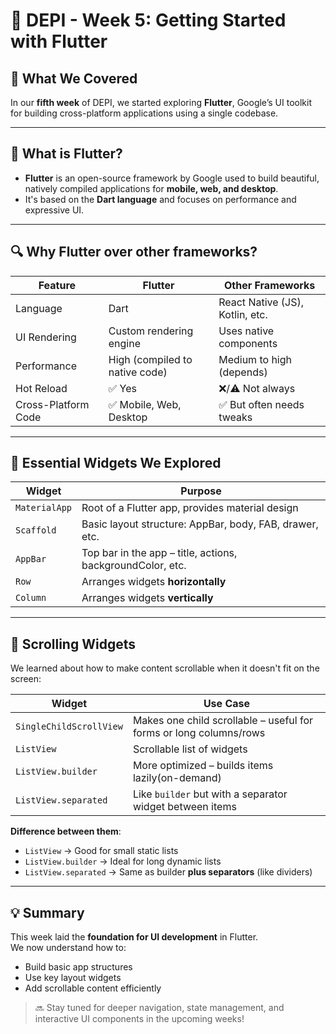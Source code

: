 # 📅 DEPI - Week 5: Getting Started with Flutter

## 🧠 What We Covered

In our **fifth week** of DEPI, we started exploring **Flutter**, Google’s UI toolkit for building cross-platform applications using a single codebase.

---

## 📌 What is Flutter?

- **Flutter** is an open-source framework by Google used to build beautiful, natively compiled applications for **mobile, web, and desktop**.
- It's based on the **Dart language** and focuses on performance and expressive UI.

---

## 🔍 Why Flutter over other frameworks?

| Feature              | Flutter                          | Other Frameworks               |
|----------------------|----------------------------------|--------------------------------|
| Language             | Dart                             | React Native (JS), Kotlin, etc.|
| UI Rendering         | Custom rendering engine          | Uses native components         |
| Performance          | High (compiled to native code)   | Medium to high (depends)       |
| Hot Reload           | ✅ Yes                            | ❌/⚠️ Not always                |
| Cross-Platform Code  | ✅ Mobile, Web, Desktop           | ✅ But often needs tweaks       |

---

## 🧱 Essential Widgets We Explored

| Widget           | Purpose                                                                 |
|------------------|-------------------------------------------------------------------------|
| `MaterialApp`    | Root of a Flutter app, provides material design                        |
| `Scaffold`       | Basic layout structure: AppBar, body, FAB, drawer, etc.                 |
| `AppBar`         | Top bar in the app – title, actions, backgroundColor, etc.              |
| `Row`            | Arranges widgets **horizontally**                                       |
| `Column`         | Arranges widgets **vertically**                                         |

---

## 📜 Scrolling Widgets

We learned about how to make content scrollable when it doesn't fit on the screen:

| Widget                          | Use Case                                                                 |
|----------------------------------|--------------------------------------------------------------------------|
| `SingleChildScrollView`         | Makes one child scrollable – useful for forms or long columns/rows       |
| `ListView`                      | Scrollable list of widgets                                               |
| `ListView.builder`              | More optimized – builds items lazily(on-demand)                         |
| `ListView.separated`            | Like `builder` but with a separator widget between items                 |

**Difference between them**:

- `ListView` → Good for small static lists  
- `ListView.builder` → Ideal for long dynamic lists  
- `ListView.separated` → Same as builder **plus separators** (like dividers)

---

## 💡 Summary

This week laid the **foundation for UI development** in Flutter.  
We now understand how to:
- Build basic app structures
- Use key layout widgets
- Add scrollable content efficiently

> 🔜 Stay tuned for deeper navigation, state management, and interactive UI components in the upcoming weeks!
